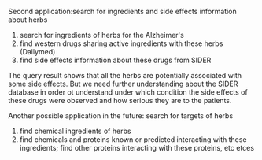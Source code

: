 Second application:search for ingredients and side effects information about herbs
  1. search for ingredients of herbs for the Alzheimer's
  1. find western drugs sharing active ingredients with these herbs (Dailymed)
  1. find side effects information about these drugs from SIDER

The query result shows that all the herbs are potentially associated with some side effects. But we need further understanding about the SIDER database in order ot understand under which condition the side effects of these drugs were observed and how serious they are to the patients.

Another possible application in the future: search for targets of herbs
  1. find chemical ingredients of herbs
  1. find chemicals and proteins known or predicted interacting with these ingredients; find other proteins interacting with these proteins, etc etces